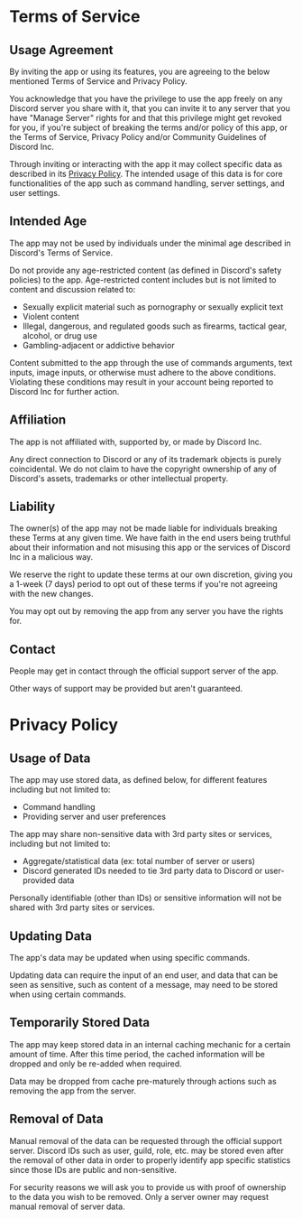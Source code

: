 # Terms of Service

## Usage Agreement

By inviting the app or using its features, you are agreeing to the below mentioned Terms of Service and Privacy Policy.

You acknowledge that you have the privilege to use the app freely on any Discord server you share with it, that you can invite it to any server that you have "Manage Server" rights for and that this privilege might get revoked for you, if you're subject of breaking the terms and/or policy of this app, or the Terms of Service, Privacy Policy and/or Community Guidelines of Discord Inc.

Through inviting or interacting with the app it may collect specific data as described in its [Privacy Policy](#privacy-policy). The intended usage of this data is for core functionalities of the app such as command handling, server settings, and user settings.

## Intended Age

The app may not be used by individuals under the minimal age described in Discord's Terms of Service.

Do not provide any age-restricted content (as defined in Discord's safety policies) to the app. Age-restricted content includes but is not limited to content and discussion related to:

- Sexually explicit material such as pornography or sexually explicit text
- Violent content
- Illegal, dangerous, and regulated goods such as firearms, tactical gear, alcohol, or drug use
- Gambling-adjacent or addictive behavior

Content submitted to the app through the use of commands arguments, text inputs, image inputs, or otherwise must adhere to the above conditions. Violating these conditions may result in your account being reported to Discord Inc for further action.

## Affiliation

The app is not affiliated with, supported by, or made by Discord Inc.

Any direct connection to Discord or any of its trademark objects is purely coincidental. We do not claim to have the copyright ownership of any of Discord's assets, trademarks or other intellectual property.

## Liability

The owner(s) of the app may not be made liable for individuals breaking these Terms at any given time. We have faith in the end users being truthful about their information and not misusing this app or the services of Discord Inc in a malicious way.

We reserve the right to update these terms at our own discretion, giving you a 1-week (7 days) period to opt out of these terms if you're not agreeing with the new changes.

You may opt out by removing the app from any server you have the rights for.

## Contact

People may get in contact through the official support server of the app.

Other ways of support may be provided but aren't guaranteed.

# Privacy Policy

## Usage of Data

The app may use stored data, as defined below, for different features including but not limited to:

- Command handling
- Providing server and user preferences

The app may share non-sensitive data with 3rd party sites or services, including but not limited to:

- Aggregate/statistical data (ex: total number of server or users)
- Discord generated IDs needed to tie 3rd party data to Discord or user-provided data

Personally identifiable (other than IDs) or sensitive information will not be shared with 3rd party sites or services.

## Updating Data

The app's data may be updated when using specific commands.

Updating data can require the input of an end user, and data that can be seen as sensitive, such as content of a message, may need to be stored when using certain commands.

## Temporarily Stored Data

The app may keep stored data in an internal caching mechanic for a certain amount of time. After this time period, the cached information will be dropped and only be re-added when required.

Data may be dropped from cache pre-maturely through actions such as removing the app from the server.

## Removal of Data

Manual removal of the data can be requested through the official support server. Discord IDs such as user, guild, role, etc. may be stored even after the removal of other data in order to properly identify app specific statistics since those IDs are public and non-sensitive.

For security reasons we will ask you to provide us with proof of ownership to the data you wish to be removed. Only a server owner may request manual removal of server data.

